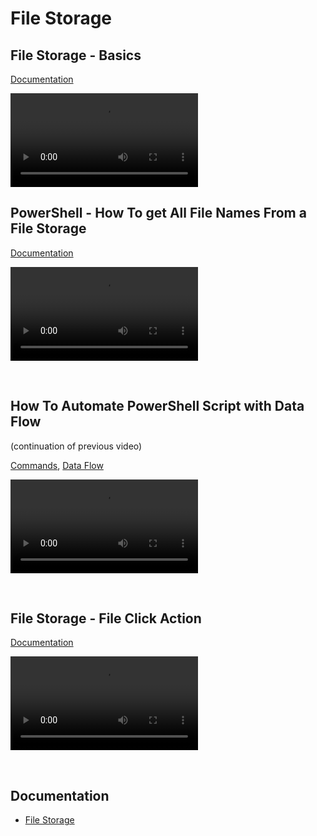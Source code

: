 
# File Storage

## File Storage - Basics
[Documentation](../docs/filestorage.md)

![video](https://profitbasedocs.blob.core.windows.net/videos/File%20Storage%20-%20Basics.mp4)
<br/>


## PowerShell - How To get All File Names From a File Storage
[Documentation](../docs/powershell/commands.md)

![video](https://profitbasedocs.blob.core.windows.net/videos/PowerShell%20-%20file%20name%20export.mp4)

<br/>

## How To Automate PowerShell Script with Data Flow 

(continuation of previous video)

[Commands](../docs/powershell/commands.md), [Data Flow](../docs/dataflows/index.md)

![video](https://profitbasedocs.blob.core.windows.net/videos/PowerShell%20-%20How%20To%20Automate%20Script%20with%20Data%20Flow.mp4)


<br/>

## File Storage - File Click Action
[Documentation](../docs/workbooks/components/filestorage.md)

![video](https://profitbasedocs.blob.core.windows.net/videos/File%20Storage%20-%20File%20Click%20Actions.mp4)


<br/>



## Documentation  

* [File Storage](../docs/filestorage.md)
